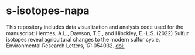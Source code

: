 # s-isotopes-napa

This repository includes data visualization and analysis code used for the manuscript:
Hermes, A.L., Dawson, T.E., and Hinckley, E.-L.S. (2022) Sulfur isotopes reveal agricultural changes to the modern sulfur cycle. Environmental Research Letters, 17: 054032. [doi:](https://doi.org/10.1088/1748-9326/ac6683)

